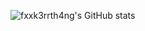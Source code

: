 ![fxxk3rrth4ng's GitHub stats](https://github-readme-stats.vercel.app/api?username=fxxk3rrth4ng&show_icons=true&theme=transparent)
